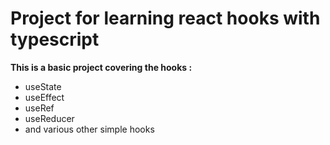 # Project for learning react hooks with typescript

**This is a basic project covering the hooks :**

- useState
- useEffect
- useRef
- useReducer 
- and various other simple hooks

